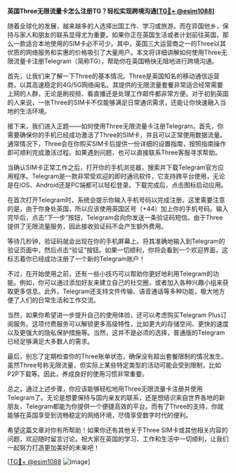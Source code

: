 **英国Three无限流量卡怎么注册TG？轻松实现跨境沟通[[TG💪+ @esim1088](https://t.me/s/esim1088)]**

随着全球化的发展，越来越多的人选择出国工作、学习或旅游。而在异国他乡，保持与家人和朋友的联系显得尤为重要。如果你正在英国生活或者计划前往英国，那么一款适合本地使用的SIM卡必不可少。其中，英国三大运营商之一的Three以其优质的网络服务和实惠的价格吸引了大量用户。本文将详细讲解如何使用Three无限流量卡注册Telegram（简称TG），帮助你在英国畅快无阻地进行跨境沟通。

首先，让我们来了解一下Three的基本情况。Three是英国知名的移动通信运营商，以其高速稳定的4G/5G网络闻名。其提供的无限流量套餐非常适合经常需要上网的人群，无论是刷视频、看直播还是处理工作邮件都非常方便。对于初到英国的人来说，一张Three的SIM卡不仅能够满足日常通讯需求，还能让你快速融入当地的生活环境。

接下来，我们进入正题——如何使用Three无限流量卡注册Telegram。首先，你需要确保你的手机已经成功激活了Three的SIM卡，并且可以正常使用数据流量。通常情况下，Three会在你购买SIM卡后提供一份详细的设置指南，按照指南操作即可顺利完成激活过程。如果遇到问题，也可以直接联系Three客服寻求帮助。

当确认SIM卡正常工作之后，打开你的手机浏览器，搜索并下载Telegram官方应用程序。Telegram是一款非常受欢迎的即时通讯软件，它支持跨平台使用，无论是在iOS、Android还是PC端都可以轻松登录。下载完成后，点击图标启动应用。

在首次打开Telegram时，系统会提示你输入手机号码以完成注册。这里需要注意的是，由于你身处英国，所以应该使用英国区号（+44）加上你的手机号码。输入完毕后，点击“下一步”按钮，Telegram会向你发送一条验证码短信。由于Three提供了无限流量服务，因此接收验证码不会产生额外费用。

等待几秒钟，验证码就会出现在你的手机屏幕上。将其准确地输入到Telegram的验证页面中，然后点击“验证”按钮。如果一切顺利，你将会看到一个欢迎界面，这标志着你已经成功注册了一个新的Telegram账户！

不过，在开始使用之前，还有一些小技巧可以帮助你更好地利用Telegram的功能。例如，你可以通过添加好友来建立自己的社交圈，或者加入各种兴趣小组来获取更多信息。此外，Telegram还支持文件传输、语音通话等多种功能，极大地方便了人们的日常生活和工作交流。

当然，如果你希望进一步提升自己的使用体验，还可以考虑购买Telegram Plus订阅服务。这项付费服务可以解锁更多高级特性，比如更大的存储空间、更快的速度以及更强大的隐私保护措施等。当然，这并不是必须的选择，普通版的Telegram已经足够满足大多数人的需求。

最后，别忘了定期检查你的Three账单状态，确保没有超出套餐限制的情况发生。虽然Three号称无限流量，但实际上某些特定类型的活动可能会受到限制，比如P2P下载等。因此，养成良好的使用习惯非常重要。

总之，通过上述步骤，你应该能够轻松地用Three无限流量卡注册并使用Telegram了。无论是想要保持与国内亲友的联系，还是想结识来自世界各地的新朋友，Telegram都能为你提供一个便捷高效的平台。而有了Three的支持，你就能够在英国享受到流畅稳定的网络环境，尽情享受数字时代的便利。

希望这篇文章对你有所帮助！如果你还有其他关于Three SIM卡或其他相关内容的问题，欢迎随时留言讨论。祝大家在英国的学习、工作和生活中一切顺利，让我们一起努力打造更加美好的未来吧！

[[TG💪+ @esim1088](https://t.me/s/esim1088) ![Image](https://i.postimg.cc/4NQfJmqS/Snipaste-2025-05-13-00-14-12.png)]